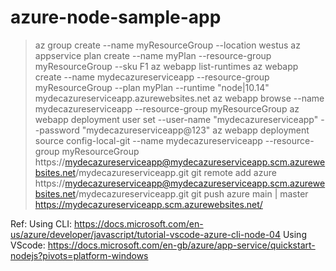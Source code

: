 # azure-node-sample-app
> az group create --name myResourceGroup --location westus
> az appservice plan create --name myPlan --resource-group myResourceGroup --sku F1
> az webapp list-runtimes
> az webapp create --name mydecazureserviceapp --resource-group myResourceGroup --plan myPlan --runtime "node|10.14"
> mydecazureserviceapp.azurewebsites.net
> az webapp browse --name mydecazureserviceapp --resource-group myResourceGroup
> az webapp deployment user set --user-name "mydecazureserviceapp" --password "mydecazureserviceapp@123"
> az webapp deployment source config-local-git --name mydecazureserviceapp --resource-group myResourceGroup
> https://mydecazureserviceapp@mydecazureserviceapp.scm.azurewebsites.net/mydecazureserviceapp.git
> git remote add azure https://mydecazureserviceapp@mydecazureserviceapp.scm.azurewebsites.net/mydecazureserviceapp.git
> git push azure main | master
> https://mydecazureserviceapp.scm.azurewebsites.net/

Ref: 
Using CLI:
https://docs.microsoft.com/en-us/azure/developer/javascript/tutorial-vscode-azure-cli-node-04
Using VScode:
https://docs.microsoft.com/en-gb/azure/app-service/quickstart-nodejs?pivots=platform-windows